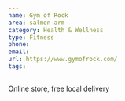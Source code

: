 ```yaml
---
name: Gym of Rock
area: salmon-arm
category: Health & Wellness
type: Fitness
phone:
email:
url: https://www.gymofrock.com/
tags:
---
```


Online store, free local delivery

